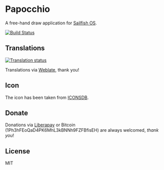 # Papocchio

A free-hand draw application for [Sailfish OS](https://sailfishos.org).

[![Build Status](https://gitlab.com/ilpianista/harbour-Papocchio/badges/master/pipeline.svg)](https://gitlab.com/ilpianista/harbour-Papocchio/pipelines)

## Translations

[![Translation status](https://hosted.weblate.org/widgets/harbour-papocchio/-/svg-badge.svg)](https://hosted.weblate.org/engage/harbour-papocchio/?utm_source=widget)

Translations via [Weblate](https://hosted.weblate.org/projects/harbour-papocchio/), thank you!

## Icon

The icon has been taken from [ICONSDB](http://www.iconsdb.com/royal-blue-icons/edit-5-icon.html).

## Donate

Donations via [Liberapay](https://liberapay.com/ilpianista) or Bitcoin (1Ph3hFEoQaD4PK6MhL3kBNNh9FZFBfisEH) are always welcomed, _thank you_!

## License

MIT
